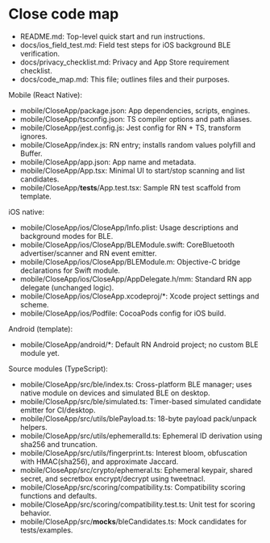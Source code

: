 # Close code map

- README.md: Top-level quick start and run instructions.
- docs/ios_field_test.md: Field test steps for iOS background BLE verification.
- docs/privacy_checklist.md: Privacy and App Store requirement checklist.
- docs/code_map.md: This file; outlines files and their purposes.

Mobile (React Native):
- mobile/CloseApp/package.json: App dependencies, scripts, engines.
- mobile/CloseApp/tsconfig.json: TS compiler options and path aliases.
- mobile/CloseApp/jest.config.js: Jest config for RN + TS, transform ignores.
- mobile/CloseApp/index.js: RN entry; installs random values polyfill and Buffer.
- mobile/CloseApp/app.json: App name and metadata.
- mobile/CloseApp/App.tsx: Minimal UI to start/stop scanning and list candidates.
- mobile/CloseApp/__tests__/App.test.tsx: Sample RN test scaffold from template.

iOS native:
- mobile/CloseApp/ios/CloseApp/Info.plist: Usage descriptions and background modes for BLE.
- mobile/CloseApp/ios/CloseApp/BLEModule.swift: CoreBluetooth advertiser/scanner and RN event emitter.
- mobile/CloseApp/ios/CloseApp/BLEModule.m: Objective-C bridge declarations for Swift module.
- mobile/CloseApp/ios/CloseApp/AppDelegate.h/mm: Standard RN app delegate (unchanged logic).
- mobile/CloseApp/ios/CloseApp.xcodeproj/*: Xcode project settings and scheme.
- mobile/CloseApp/ios/Podfile: CocoaPods config for iOS build.

Android (template):
- mobile/CloseApp/android/*: Default RN Android project; no custom BLE module yet.

Source modules (TypeScript):
- mobile/CloseApp/src/ble/index.ts: Cross-platform BLE manager; uses native module on devices and simulated BLE on desktop.
- mobile/CloseApp/src/ble/simulated.ts: Timer-based simulated candidate emitter for CI/desktop.
- mobile/CloseApp/src/utils/blePayload.ts: 18-byte payload pack/unpack helpers.
- mobile/CloseApp/src/utils/ephemeralId.ts: Ephemeral ID derivation using sha256 and truncation.
- mobile/CloseApp/src/utils/fingerprint.ts: Interest bloom, obfuscation with HMAC(sha256), and approximate Jaccard.
- mobile/CloseApp/src/crypto/ephemeral.ts: Ephemeral keypair, shared secret, and secretbox encrypt/decrypt using tweetnacl.
- mobile/CloseApp/src/scoring/compatibility.ts: Compatibility scoring functions and defaults.
- mobile/CloseApp/src/scoring/compatibility.test.ts: Unit test for scoring behavior.
- mobile/CloseApp/src/__mocks__/bleCandidates.ts: Mock candidates for tests/examples.
